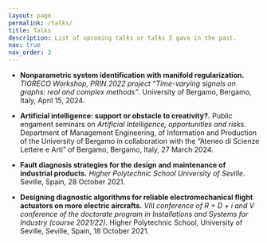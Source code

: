 ```yaml
---
layout: page
permalink: /talks/
title: Talks
description: List of upcoming talks or talks I gave in the past.
nav: true
nav_order: 3
---
```



- **Nonparametric system identification with manifold regularization.**
*TIGRECO Workshop, PRIN 2022 project “Time-varying signals on graphs: real and complex methods”*.
University of Bergamo, Bergamo, Italy, April 15, 2024.

- **Artificial intelligence: support or obstacle to creativity?.** 
Public engament seminars on *Artificial Intelligence, opportunities and risks*.
Department of Management Engineering, of Information and Production of the University of Bergamo in collaboration with the “Ateneo di Scienze Lettere e Arti” of Bergamo, Bergamo, Italy, 27 March 2024.

- **Fault diagnosis strategies for the design and maintenance of industrial products.** 
*Higher Polytechnic School University of Seville*. 
Seville, Spain, 28 October 2021.

- **Designing diagnostic algorithms for reliable electromechanical flight actuators on more electric aircrafts.** 
*VIII conference of R + D + i and V conference of the doctorate program in Installations and Systems for Industry (course 2021/22)*.
Higher Polytechnic School, University of Seville, Seville, Spain, 18 October 2021.

